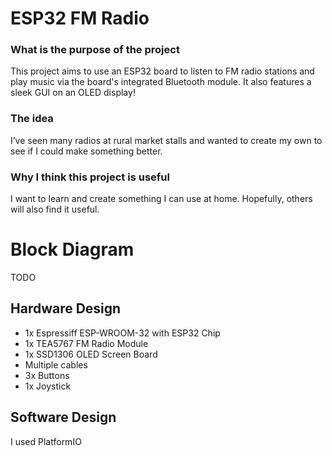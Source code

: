 # ESP32 FM Radio

### What is the purpose of the project
This project aims to use an ESP32 board to listen to FM radio stations and play music via the board's integrated Bluetooth module. It also features a sleek GUI on an OLED display!

### The idea
I’ve seen many radios at rural market stalls and wanted to create my own to see if I could make something better.

### Why I think this project is useful
I want to learn and create something I can use at home. Hopefully, others will also find it useful.

# Block Diagram
TODO
## Hardware Design
- 1x Espressiff ESP-WROOM-32 with ESP32 Chip
- 1x TEA5767 FM Radio Module
- 1x SSD1306 OLED Screen Board
- Multiple cables
- 3x Buttons
- 1x Joystick
## Software Design
I used PlatformIO
